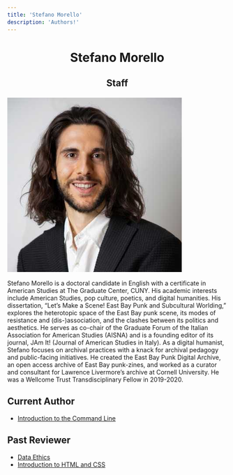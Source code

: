 ```yaml
---
title: 'Stefano Morello'
description: 'Authors!'
---
```


# <p style="text-align: center;"> Stefano Morello </p>

## <p style="text-align: center;"> Staff </p>

![Stefano Morello](/images/authors/stefano-morello.jpg)

Stefano Morello is a doctoral candidate in English with a certificate in American Studies at The Graduate Center, CUNY. His academic interests include American Studies, pop culture, poetics, and digital humanities. His dissertation, “Let’s Make a Scene! East Bay Punk and Subcultural Worlding,” explores the heterotopic space of the East Bay punk scene, its modes of resistance and (dis-)association, and the clashes between its politics and aesthetics. He serves as co-chair of the Graduate Forum of the Italian Association for American Studies (AISNA) and is a founding editor of its journal, JAm It! (Journal of American Studies in Italy). As a digital humanist, Stefano focuses on archival practices with a knack for archival pedagogy and public-facing initiatives. He created the East Bay Punk Digital Archive, an open access archive of East Bay punk-zines, and worked as a curator and consultant for Lawrence Livermore’s archive at Cornell University. He was a Wellcome Trust Transdisciplinary Fellow in 2019-2020.

## Current Author

- [Introduction to the Command Line](/workshops/command-line.md)

## Past Reviewer

- [Data Ethics](/workshops/data-ethics.md)
- [Introduction to HTML and CSS](/workshops/html-css.md)